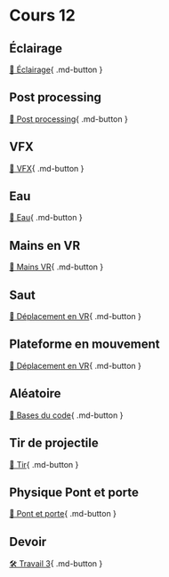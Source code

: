 # Cours 12

## Éclairage

[📝 Éclairage](unity/eclairage.md){ .md-button }

## Post processing

[📝 Post processing](unity/postprocessing.md){ .md-button }

## VFX

[📝 VFX](unity/vfx.md){ .md-button }

## Eau

[📝 Eau](unity/eau.md){ .md-button }

## Mains en VR

[📝 Mains VR](unity/vr_mains.md){ .md-button }

## Saut

[📝 Déplacement en VR](unity/deplacement_vr.md#sauter){ .md-button }

## Plateforme en mouvement

[📝 Déplacement en VR](unity/deplacement_vr.md#ascenseur){ .md-button }

## Aléatoire

[📝 Bases du code](code/base.md#aleatoire){ .md-button }

## Tir de projectile

[📝 Tir](unity/tir.md){ .md-button }

## Physique Pont et porte

[📝 Pont et porte](unity/physique.md){ .md-button }

## Devoir

[🛠️ Travail 3](./consignes/travail3.md){ .md-button }
